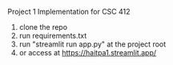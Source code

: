 Project 1 Implementation for CSC 412

1. clone the repo
2. run requirements.txt
3. run "streamlit run app.py" at the project root
4. or access at https://haitpa1.streamlit.app/